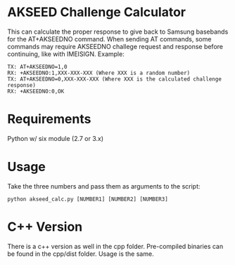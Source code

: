 # AKSEED Challenge Calculator

This can calculate the proper response to give back to Samsung basebands for the AT+AKSEEDNO command.
When sending AT commands, some commands may require AKSEEDNO challege request and response before continuing, like with IMEISIGN. Example:

    TX: AT+AKSEEDNO=1,0
    RX: +AKSEEDNO:1,XXX-XXX-XXX (Where XXX is a random number) 
    TX: AT+AKSEEDNO=0,XXX-XXX-XXX (Where XXX is the calculated challenge response)
    RX: +AKSEEDNO:0,OK

# Requirements

Python w/ six module (2.7 or 3.x)

# Usage
Take the three numbers and pass them as arguments to the script:

    python akseed_calc.py [NUMBER1] [NUMBER2] [NUMBER3]

# C++ Version
There is a c++ version as well in the cpp folder. Pre-compiled binaries can be found in the cpp/dist folder. Usage is the same.
